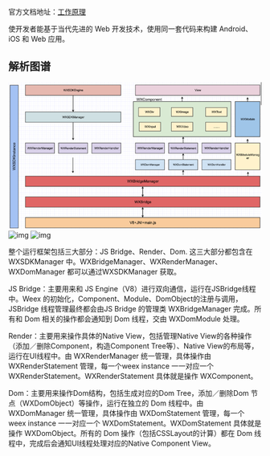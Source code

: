官方文档地址：[工作原理](https://weex.incubator.apache.org/cn/wiki/)


使开发者能基于当代先进的 Web 开发技术，使用同一套代码来构建 Android、iOS 和 Web 应用。

## 解析图谱

![img](imgs/Weex结构.png)
![img](imgs/WXSDKManager解释.jpg)
![img](imgs/手绘草图.png)


整个运行框架包括三大部分：JS Bridge、Render、Dom.
这三大部分都包含在 WXSDKManager 中。WXBridgeManager、WXRenderManager、WXDomManager 都可以通过WXSDKManager 获取。 

JS Bridge：主要用来和 JS Engine（V8）进行双向通信，运行在JSBridge线程中。Weex 的初始化，Component、Module、DomObject的注册与调用，JSBridge 线程管理最终都会由JS Bridge 的管理类 WXBridgeManager 完成。所有和 Dom 相关的操作都会通知到 Dom 线程，交由 WXDomModule 处理。 

Render：主要用来操作具体的Native View，包括管理Native View的各种操作（添加／删除Component，构造Component Tree等）、Native View的布局等，运行在UI线程中。由 WXRenderManager 统一管理，具体操作由 WXRenderStatement 管理，每一个weex instance 一一对应一个 WXRenderStatement。WXRenderStatement 具体就是操作 WXComponent。 

Dom：主要用来操作Dom结构，包括生成对应的Dom Tree，添加／删除Dom 节点（WXDomObject）等操作，运行在独立的 Dom 线程中。由 WXDomManager 统一管理，具体操作由 WXDomStatement 管理，每一个weex instance 一一对应一个 WXDomStatement。WXDomStatement 具体就是操作 WXDomObject。所有的 Dom 操作（包括CSSLayout的计算）都在 Dom 线程中，完成后会通知UI线程处理对应的Native Component View。 